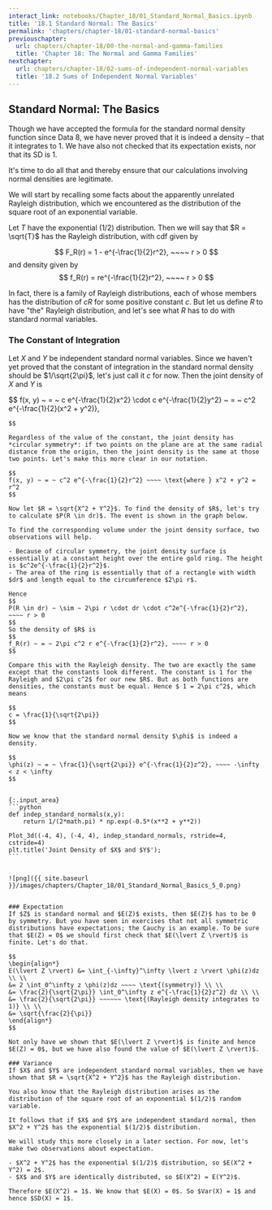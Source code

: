 ```yaml
---
interact_link: notebooks/Chapter_18/01_Standard_Normal_Basics.ipynb
title: '18.1 Standard Normal: The Basics'
permalink: 'chapters/chapter-18/01-standard-normal-basics'
previouschapter:
  url: chapters/chapter-18/00-the-normal-and-gamma-families
  title: 'Chapter 18: The Normal and Gamma Families'
nextchapter:
  url: chapters/chapter-18/02-sums-of-independent-normal-variables
  title: '18.2 Sums of Independent Normal Variables'
---
```


## Standard Normal: The Basics

Though we have accepted the formula for the standard normal density function since Data 8, we have never proved that it is indeed a density – that it integrates to 1. We have also not checked that its expectation exists, nor that its SD is 1. 

It's time to do all that and thereby ensure that our calculations involving normal densities are legitimate. 

We will start by recalling some facts about the apparently unrelated Rayleigh distribution, which we encountered as the distribution of the square root of an exponential variable.

Let $T$ have the exponential $(1/2)$ distribution. Then we will say that $R = \sqrt{T}$ has the Rayleigh distribution, with cdf given by

$$
F_R(r) = 1 - e^{-\frac{1}{2}r^2}, ~~~~ r > 0
$$
and density given by
$$
f_R(r) = re^{-\frac{1}{2}r^2}, ~~~~ r > 0
$$

In fact, there is a family of Rayleigh distributions, each of whose members has the distribution of $cR$ for some positive constant $c$. But let us define $R$ to have "the" Rayleigh distribution, and let's see what $R$ has to do with standard normal variables.

### The Constant of Integration
Let $X$ and $Y$ be independent standard normal variables. Since we haven't yet proved that the constant of integration in the standard normal density should be $1/\sqrt{2\pi}$, let's just call it $c$ for now. Then the joint density of $X$ and $Y$ is

$$
f(x, y) ~ = ~ c e^{-\frac{1}{2}x^2} \cdot c e^{-\frac{1}{2}y^2} 
~ = ~ c^2 e^{-\frac{1}{2}(x^2 + y^2)},
~~~~ -\infty < x, y < \infty
$$

Regardless of the value of the constant, the joint density has *circular symmetry*: if two points on the plane are at the same radial distance from the origin, then the joint density is the same at those two points. Let's make this more clear in our notation.

$$
f(x, y) ~ = ~ c^2 e^{-\frac{1}{2}r^2} ~~~~ \text{where } x^2 + y^2 = r^2
$$

Now let $R = \sqrt{X^2 + Y^2}$. To find the density of $R$, let's try to calculate $P(R \in dr)$. The event is shown in the graph below.

To find the corresponding volume under the joint density surface, two observations will help.

- Because of circular symmetry, the joint density surface is essentially at a constant height over the entire gold ring. The height is $c^2e^{-\frac{1}{2}r^2}$. 
- The area of the ring is essentially that of a rectangle with width $dr$ and length equal to the circumference $2\pi r$.

Hence
$$
P(R \in dr) ~ \sim ~ 2\pi r \cdot dr \cdot c^2e^{-\frac{1}{2}r^2}, ~~~~ r > 0
$$
So the density of $R$ is
$$
f_R(r) ~ = ~ 2\pi c^2 r e^{-\frac{1}{2}r^2}, ~~~~ r > 0
$$

Compare this with the Rayleigh density. The two are exactly the same except that the constants look different. The constant is 1 for the Rayleigh and $2\pi c^2$ for our new $R$. But as both functions are densities, the constants must be equal. Hence $ 1 = 2\pi c^2$, which means

$$
c = \frac{1}{\sqrt{2\pi}}
$$

Now we know that the standard normal density $\phi$ is indeed a density.

$$
\phi(z) ~ = ~ \frac{1}{\sqrt{2\pi}} e^{-\frac{1}{2}z^2}, ~~~~ -\infty < z < \infty
$$


{:.input_area}
```python
def indep_standard_normals(x,y):
    return 1/(2*math.pi) * np.exp(-0.5*(x**2 + y**2))

Plot_3d((-4, 4), (-4, 4), indep_standard_normals, rstride=4, cstride=4)
plt.title('Joint Density of $X$ and $Y$');
```


![png]({{ site.baseurl }}/images/chapters/Chapter_18/01_Standard_Normal_Basics_5_0.png)


### Expectation
If $Z$ is standard normal and $E(Z)$ exists, then $E(Z)$ has to be 0 by symmetry. But you have seen in exercises that not all symmetric distributions have expectations; the Cauchy is an example. To be sure that $E(Z) = 0$ we should first check that $E(\lvert Z \rvert)$ is finite. Let's do that.

$$
\begin{align*}
E(\lvert Z \rvert) &= \int_{-\infty}^\infty \lvert z \rvert \phi(z)dz \\ \\
&= 2 \int_0^\infty z \phi(z)dz ~~~~ \text{(symmetry)} \\ \\
&= \frac{2}{\sqrt{2\pi}} \int_0^\infty z e^{-\frac{1}{2}z^2} dz \\ \\
&= \frac{2}{\sqrt{2\pi}} ~~~~~~ \text{(Rayleigh density integrates to 1)} \\ \\
&= \sqrt{\frac{2}{\pi}}
\end{align*}
$$

Not only have we shown that $E(\lvert Z \rvert)$ is finite and hence $E(Z) = 0$, but we have also found the value of $E(\lvert Z \rvert)$.

### Variance
If $X$ and $Y$ are independent standard normal variables, then we have shown that $R = \sqrt{X^2 + Y^2}$ has the Rayleigh distribution. 

You also know that the Rayleigh distribution arises as the distribution of the square root of an exponential $(1/2)$ random variable.

It follows that if $X$ and $Y$ are independent standard normal, then $X^2 + Y^2$ has the exponential $(1/2)$ distribution.

We will study this more closely in a later section. For now, let's make two observations about expectation.

- $X^2 + Y^2$ has the exponential $(1/2)$ distribution, so $E(X^2 + Y^2) = 2$.
- $X$ and $Y$ are identically distributed, so $E(X^2) = E(Y^2)$.

Therefore $E(X^2) = 1$. We know that $E(X) = 0$. So $Var(X) = 1$ and hence $SD(X) = 1$.
